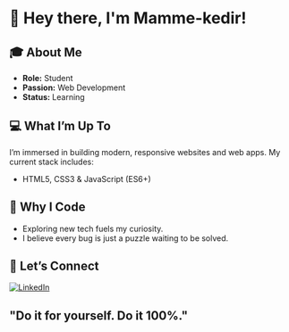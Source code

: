 # 👋 Hey there, I'm Mamme-kedir!

## 🎓 About Me
- **Role:** Student  
- **Passion:** Web Development  
- **Status:** Learning

## 💻 What I’m Up To
I’m immersed in building modern, responsive websites and web apps. My current stack includes:
- HTML5, CSS3 & JavaScript (ES6+)

## 🌟 Why I Code
- Exploring new tech fuels my curiosity.  
- I believe every bug is just a puzzle waiting to be solved.  

## 🔗 Let’s Connect
[![LinkedIn](https://img.shields.io/badge/LinkedIn-Connect-blue?logo=linkedin&logoColor=white)](https://www.linkedin.com/in/mohammedkedir)


"**Do it for yourself. Do it 100%.**"
---
                                                            
